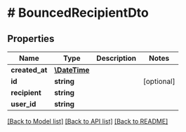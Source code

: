 # # BouncedRecipientDto

## Properties

Name | Type | Description | Notes
------------ | ------------- | ------------- | -------------
**created_at** | [**\DateTime**](\DateTime) |  | 
**id** | **string** |  | [optional] 
**recipient** | **string** |  | 
**user_id** | **string** |  | 

[[Back to Model list]](../../README#documentation-for-models) [[Back to API list]](../../README#documentation-for-api-endpoints) [[Back to README]](../../README)


